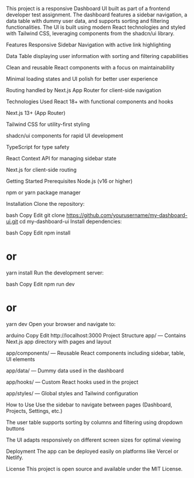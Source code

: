 This project is a responsive Dashboard UI built as part of a frontend developer test assignment. The dashboard features a sidebar navigation, a data table with dummy user data, and supports sorting and filtering functionalities. The UI is built using modern React technologies and styled with Tailwind CSS, leveraging components from the shadcn/ui library.

Features
Responsive Sidebar Navigation with active link highlighting

Data Table displaying user information with sorting and filtering capabilities

Clean and reusable React components with a focus on maintainability

Minimal loading states and UI polish for better user experience

Routing handled by Next.js App Router for client-side navigation

Technologies Used
React 18+ with functional components and hooks

Next.js 13+ (App Router)

Tailwind CSS for utility-first styling

shadcn/ui components for rapid UI development

TypeScript for type safety

React Context API for managing sidebar state

Next.js <Link> for client-side routing

Getting Started
Prerequisites
Node.js (v16 or higher)

npm or yarn package manager

Installation
Clone the repository:

bash
Copy
Edit
git clone https://github.com/yourusername/my-dashboard-ui.git
cd my-dashboard-ui
Install dependencies:

bash
Copy
Edit
npm install
# or
yarn install
Run the development server:

bash
Copy
Edit
npm run dev
# or
yarn dev
Open your browser and navigate to:

arduino
Copy
Edit
http://localhost:3000
Project Structure
app/ — Contains Next.js app directory with pages and layout

app/components/ — Reusable React components including sidebar, table, UI elements

app/data/ — Dummy data used in the dashboard

app/hooks/ — Custom React hooks used in the project

app/styles/ — Global styles and Tailwind configuration

How to Use
Use the sidebar to navigate between pages (Dashboard, Projects, Settings, etc.)

The user table supports sorting by columns and filtering using dropdown buttons

The UI adapts responsively on different screen sizes for optimal viewing

Deployment
The app can be deployed easily on platforms like Vercel or Netlify.

License
This project is open source and available under the MIT License.